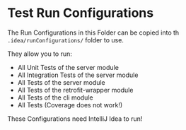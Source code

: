 # Test Run Configurations

The Run Configurations in this Folder can be copied into th `.idea/runConfigurations/` folder to use. 

They allow you to run:
 - All Unit Tests of the server module
 - All Integration Tests of the server module
 - All Tests of the server module
 - All Tests of the retrofit-wrapper module
 - All Tests of the cli module
 - All Tests (Coverage does not work!)
 
These Configurations need IntelliJ Idea to run!
